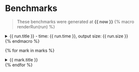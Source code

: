 # Benchmarks
> These benchmarks were generated at **{{ now }}**
{% macro renderRun(run) %}
<details>
  <summary>{{ run.title }} - time: {{ run.time }}, output size: {{ run.size }}</summary>

#### Output size
> The size of the output is:
```
{{ run.size }}
```
#### Time
> The command:
```
{{ run.cmd }}
````
> finished in:
```
{{ run.time }}
```
</details>
{% endmacro %}



{% for mark in marks %}
<details>
  <summary>{{ mark.title }}</summary>

## What's being executed
> Code executed:
```tsx
{{ mark.source }}
```

{% for run in mark.runs %}
  {{ renderRun(run) }}
{% endfor %}

#### Executed on
```
{{ mark.sysinfo }}
```
</details>
{% endfor %}
